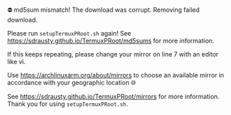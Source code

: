 ⛔ md5sum mismatch! The download was corrupt. Removing failed download.

Please run `setupTermuxPRoot.sh` again! See https://sdrausty.github.io/TermuxPRoot/md5sums for more information.

If this keeps repeating, please change your mirror on line 7 with an editor like vi.

Use https://archlinuxarm.org/about/mirrors to choose an available mirror in accordance with your geographic location 🌐

See https://sdrausty.github.io/TermuxPRoot/mirrors for more information. Thank you for using `setupTermuxPRoot.sh`.
